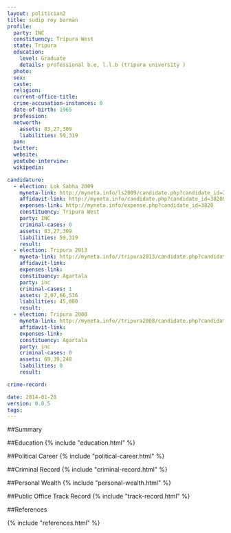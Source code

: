 ```yaml
---
layout: politician2
title: sudip roy barman
profile: 
  party: INC
  constituency: Tripura West
  state: Tripura
  education: 
    level: Graduate
    details: professional b.e, l.l.b (tripura university )
  photo: 
  sex: 
  caste: 
  religion: 
  current-office-title: 
  crime-accusation-instances: 0
  date-of-birth: 1965
  profession: 
  networth: 
    assets: 83,27,309
    liabilities: 59,319
  pan: 
  twitter: 
  website: 
  youtube-interview: 
  wikipedia: 

candidature: 
  - election: Lok Sabha 2009
    myneta-link: http://myneta.info/ls2009/candidate.php?candidate_id=3820
    affidavit-link: http://myneta.info/candidate.php?candidate_id=3820&scan=original
    expenses-link: http://myneta.info/expense.php?candidate_id=3820
    constituency: Tripura West 
    party: INC
    criminal-cases: 0
    assets: 83,27,309
    liabilities: 59,319
    result:  
  - election: Tripura 2013
    myneta-link: http://myneta.info//tripura2013/candidate.php?candidate_id=5
    affidavit-link: 
    expenses-link: 
    constituency: Agartala 
    party: inc
    criminal-cases: 1
    assets: 2,07,66,536
    liabilities: 45,000
    result:  
  - election: Tripura 2008
    myneta-link: http://myneta.info//tripura2008/candidate.php?candidate_id=28
    affidavit-link: 
    expenses-link: 
    constituency: Agartala 
    party: inc
    criminal-cases: 0
    assets: 69,39,248
    liabilities: 0
    result:  

crime-record: 

date: 2014-01-28
version: 0.0.5
tags: 
---
```

##Summary


##Education
{% include "education.html" %}


##Political Career
{% include "political-career.html" %}


##Criminal Record
{% include "criminal-record.html" %}


##Personal Wealth
{% include "personal-wealth.html" %}


##Public Office Track Record
{% include "track-record.html" %}


##References


{% include "references.html" %}